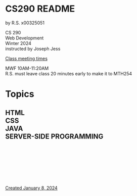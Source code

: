 # CS290 README  
by R.S. x00325051

CS 290  
Web Development  
Winter 2024  
instructed by Joseph Jess

<ins>Class meeting times<ins>  

MWF 10AM-11:20AM  
R.S. must leave class 20 minutes early to make it to MTH254

# Topics  
HTML  
CSS  
JAVA  
SERVER-SIDE PROGRAMMING  
&nbsp;  
&nbsp;  
&nbsp;  
&nbsp;  
&nbsp;  
----------------------------------
<ins>Created January 8, 2024<ins>
